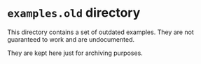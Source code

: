 # `examples.old` directory

This directory contains a set of outdated examples. They are not guaranteed to work and are undocumented.

They are kept here just for archiving purposes.